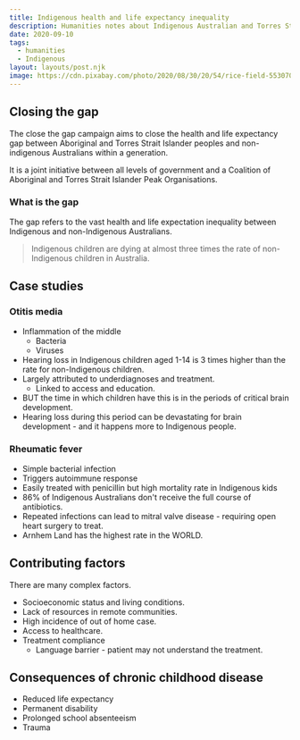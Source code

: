 ```yaml
---
title: Indigenous health and life expectancy inequality
description: Humanities notes about Indigenous Australian and Torres Strait Islander health and life expectancy inequality. Not a good source of news - this page is not kept updated.
date: 2020-09-10
tags:
  - humanities
  - Indigenous
layout: layouts/post.njk
image: https://cdn.pixabay.com/photo/2020/08/30/20/54/rice-field-5530707_1280.jpg
---
```


## Closing the gap

The close the gap campaign aims to close the health and life expectancy gap between Aboriginal and Torres Strait Islander peoples and non-indigenous Australians within a generation.

It is a joint initiative between all levels of government and a Coalition of Aboriginal and Torres Strait Islander Peak Organisations.

### What is the gap

The gap refers to the vast health and life expectation inequality between Indigenous and non-Indigenous Australians.

> Indigenous children are dying at almost three times the rate of non-Indigenous children in Australia.

## Case studies

### Otitis media

- Inflammation of the middle
    - Bacteria
    - Viruses
- Hearing loss in Indigenous children aged 1-14 is 3 times higher than the rate for non-Indigenous children.
- Largely attributed to underdiagnoses and treatment.
    - Linked to access and education.
- BUT the time in which children have this is in the periods of critical brain development.
- Hearing loss during this period can be devastating for brain development - and it happens more to Indigenous people.

### Rheumatic fever

- Simple bacterial infection
- Triggers autoimmune response
- Easily treated with penicillin but high mortality rate in Indigenous kids
- 86% of Indigenous Australians don't receive the full course of antibiotics.
- Repeated infections can lead to mitral valve disease - requiring open heart surgery to treat.
- Arnhem Land has the highest rate in the WORLD.

## Contributing factors

There are many complex factors.

- Socioeconomic status and living conditions.
- Lack of resources in remote communities.
- High incidence of out of home case.
- Access to healthcare.
- Treatment compliance
    - Language barrier - patient may not understand the treatment.

## Consequences of chronic childhood disease

- Reduced life expectancy
- Permanent disability
- Prolonged school absenteeism
- Trauma